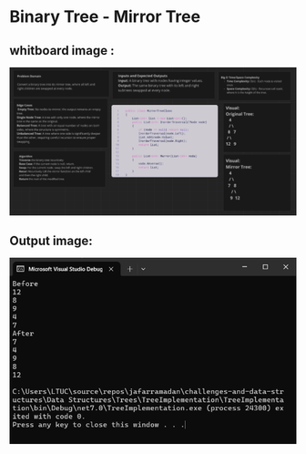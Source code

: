# Binary Tree - Mirror Tree

## whitboard image :
![Whiteboard Image](assets/MTCWB.PNG)

## Output image:
![Output Image](assets/MTCOP.PNG)